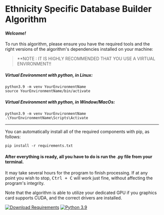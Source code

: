 # Ethnicity Specific Database Builder Algorithm

#### *Welcome!* 
To run this algorithm, please ensure you have the required tools and the right versions of the algorithm's dependencies installed on your machine:
> **NOTE : IT IS HIGHLY RECOMMENDED THAT YOU USE A VIRTUAL ENVIRONMENT!!

##### Virtual Environment with python, in Linux:
```
python3.9 -m venv YourEnvironmentName
source YourEnvironmentName/bin/activate
```

##### Virtual Environment with python, in Window/MacOs:
```
python3.9 -m venv YourEnvironmentName
.\YourEnvironmentName\Scripts\Activate
```

---

You can automatically install all of the required components with pip, as follows:
```
pip install -r requirements.txt
```

#### After everything is ready, all you have to do is run the .py file from your terminal.
It may take several hours for the program to finish processing. If at any point you wish to stop, <kbd>Ctrl + C</kbd> will work just fine, without affecting the program's integrity.

Note that the algorithm is able to utilize your dedicated GPU if you graphics card supports CUDA, and the correct drivers are installed.


[![Download Requirements](https://img.shields.io/badge/requirements.txt-Download-green?style=for-the-badge&logo=github)](https://github.com/gab-in/ginger-dataset-builder/blob/main/requirements.txt)
[![Python 3.9](https://img.shields.io/badge/Python-3.9-blue?style=for-the-badge&logo=python)](https://www.python.org/downloads/release/python-3913/)

